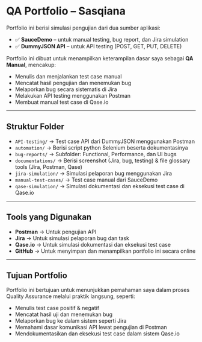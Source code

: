 # QA Portfolio – Sasqiana

Portfolio ini berisi simulasi pengujian dari dua sumber aplikasi:

- ✅ **SauceDemo** – untuk manual testing, bug report, dan Jira simulation  
- ✅ **DummyJSON API** – untuk API testing (POST, GET, PUT, DELETE)

Portfolio ini dibuat untuk menampilkan keterampilan dasar saya sebagai **QA Manual**, mencakup:

- Menulis dan menjalankan test case manual
- Mencatat hasil pengujian dan menemukan bug
- Melaporkan bug secara sistematis di Jira
- Melakukan API testing menggunakan Postman
- Membuat manual test case di Qase.io

---

## Struktur Folder

- `API-testing/` → Test case API dari DummyJSON menggunakan Postman
- `automation/` → Berisi script python Selenium beserta dokumentasinya
- `bug-reports/` → Subfolder: Functional, Performance, dan UI bugs  
- `documentations/` → Berisi screenshot (Jira, bug, testing) & file glossary tools (Jira, Postman, Qase)  
- `jira-simulation/` → Simulasi pelaporan bug menggunakan Jira  
- `manual-test-cases/` → Test case manual dari SauceDemo
- `qase-simulation/` → Simulasi dokumentasi dan eksekusi test case di Qase.io

---

## Tools yang Digunakan

- **Postman** → Untuk pengujian API  
- **Jira** → Untuk simulasi pelaporan bug dan task  
- **Qase.io** → Untuk simulasi dokumentasi dan eksekusi test case  
- **GitHub** → Untuk menyimpan dan menampilkan portfolio ini secara online  

---

## Tujuan Portfolio

Portfolio ini bertujuan untuk menunjukkan pemahaman saya dalam proses Quality Assurance melalui praktik langsung, seperti:

- Menulis test case positif & negatif
- Mencatat hasil uji dan menemukan bug
- Melaporkan bug ke dalam sistem seperti Jira
- Memahami dasar komunikasi API lewat pengujian di Postman
- Mendokumentasikan dan eksekusi test case dalam sistem Qase.io

